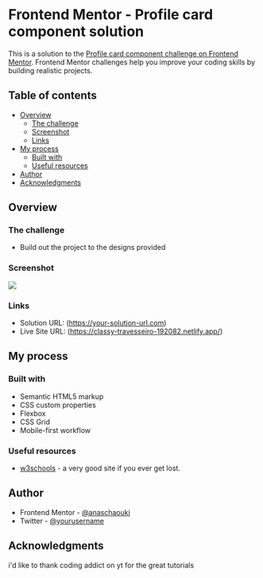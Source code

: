 # Frontend Mentor - Profile card component solution

This is a solution to the [Profile card component challenge on Frontend Mentor](https://www.frontendmentor.io/challenges/profile-card-component-cfArpWshJ). Frontend Mentor challenges help you improve your coding skills by building realistic projects.

## Table of contents

- [Overview](#overview)
  - [The challenge](#the-challenge)
  - [Screenshot](#screenshot)
  - [Links](#links)
- [My process](#my-process)
  - [Built with](#built-with)
  - [Useful resources](#useful-resources)
- [Author](#author)
- [Acknowledgments](#acknowledgments)

## Overview

### The challenge

- Build out the project to the designs provided

### Screenshot

![](./images/Frontend-Mentor-Profile-card-component.png.jpg)

### Links

- Solution URL: (https://your-solution-url.com)
- Live Site URL: (https://classy-travesseiro-192082.netlify.app/)

## My process

### Built with

- Semantic HTML5 markup
- CSS custom properties
- Flexbox
- CSS Grid
- Mobile-first workflow

### Useful resources

- [w3schools](https://www.w3schools.com/) - a very good site if you ever get lost.

## Author

- Frontend Mentor - [@anaschaouki](https://www.frontendmentor.io/profile/anaschaouki)
- Twitter - [@yourusername](https://www.twitter.com/yourusername)

## Acknowledgments

i'd like to thank coding addict on yt for the great tutorials
